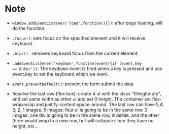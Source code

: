 # Note

- `window.addEventListener('load',function(){})`: after page loading, will do the function.
- `.focus()`: sets focus on the specified element and it will receive keyboard.
- `.blur()` : removes keyboard focus from the current element.
- `.addEventListener('keydown',function(event){if (event.key =='Enter')}`: The keydown event is fired when a key is pressed and use event.key to set the keyboard which we want.
- `event.preventDefault()`: prevent the form submit the data

- Resolve the last row (flex box): create 4 ul with the class "fillingEmpty", and set same width as other ul and set 0 height. The container set flex-wrap:wrap and  justify-content:space-around. The last row can have 5,4, 3, 2, 1 images. 5 images: four ul is going to be in the same row. 3 images: one div is going to be in the same row, invisible, and the other three would wrap to a new row, but will collapse since they have no height, etc...